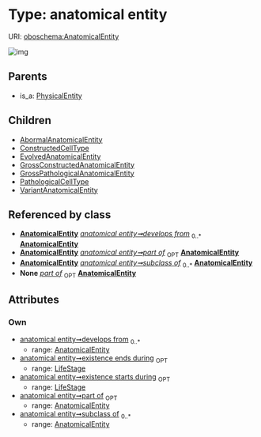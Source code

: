
# Type: anatomical entity




URI: [oboschema:AnatomicalEntity](http://purl.obolibrary.org/oboschema/AnatomicalEntity)


![img](http://yuml.me/diagram/nofunky;dir:TB/class/[VariantAnatomicalEntity],[PhysicalEntity],[PathologicalCellType],[LifeStage],[GrossPathologicalAnatomicalEntity],[GrossConstructedAnatomicalEntity],[EvolvedAnatomicalEntity],[ConstructedCellType],[LifeStage]<existence%20ends%20during%200..1-++[AnatomicalEntity],[LifeStage]<existence%20starts%20during%200..1-++[AnatomicalEntity],[AnatomicalEntity]<develops%20from%200..*-++[AnatomicalEntity],[AnatomicalEntity]<part%20of%200..1-++[AnatomicalEntity],[AnatomicalEntity]<subclass%20of%200..*-++[AnatomicalEntity],[AnatomicalEntity]^-[VariantAnatomicalEntity],[AnatomicalEntity]^-[PathologicalCellType],[AnatomicalEntity]^-[GrossPathologicalAnatomicalEntity],[AnatomicalEntity]^-[GrossConstructedAnatomicalEntity],[AnatomicalEntity]^-[EvolvedAnatomicalEntity],[AnatomicalEntity]^-[ConstructedCellType],[AnatomicalEntity]^-[AbormalAnatomicalEntity],[PhysicalEntity]^-[AnatomicalEntity],[AbormalAnatomicalEntity])

## Parents

 *  is_a: [PhysicalEntity](PhysicalEntity.md)

## Children

 * [AbormalAnatomicalEntity](AbormalAnatomicalEntity.md)
 * [ConstructedCellType](ConstructedCellType.md)
 * [EvolvedAnatomicalEntity](EvolvedAnatomicalEntity.md)
 * [GrossConstructedAnatomicalEntity](GrossConstructedAnatomicalEntity.md)
 * [GrossPathologicalAnatomicalEntity](GrossPathologicalAnatomicalEntity.md)
 * [PathologicalCellType](PathologicalCellType.md)
 * [VariantAnatomicalEntity](VariantAnatomicalEntity.md)

## Referenced by class

 *  **[AnatomicalEntity](AnatomicalEntity.md)** *[anatomical entity➞develops from](anatomical_entity_develops_from.md)*  <sub>0..*</sub>  **[AnatomicalEntity](AnatomicalEntity.md)**
 *  **[AnatomicalEntity](AnatomicalEntity.md)** *[anatomical entity➞part of](anatomical_entity_part_of.md)*  <sub>OPT</sub>  **[AnatomicalEntity](AnatomicalEntity.md)**
 *  **[AnatomicalEntity](AnatomicalEntity.md)** *[anatomical entity➞subclass of](anatomical_entity_subclass_of.md)*  <sub>0..*</sub>  **[AnatomicalEntity](AnatomicalEntity.md)**
 *  **None** *[part of](part_of.md)*  <sub>OPT</sub>  **[AnatomicalEntity](AnatomicalEntity.md)**

## Attributes


### Own

 * [anatomical entity➞develops from](anatomical_entity_develops_from.md)  <sub>0..*</sub>
    * range: [AnatomicalEntity](AnatomicalEntity.md)
 * [anatomical entity➞existence ends during](anatomical_entity_existence_ends_during.md)  <sub>OPT</sub>
    * range: [LifeStage](LifeStage.md)
 * [anatomical entity➞existence starts during](anatomical_entity_existence_starts_during.md)  <sub>OPT</sub>
    * range: [LifeStage](LifeStage.md)
 * [anatomical entity➞part of](anatomical_entity_part_of.md)  <sub>OPT</sub>
    * range: [AnatomicalEntity](AnatomicalEntity.md)
 * [anatomical entity➞subclass of](anatomical_entity_subclass_of.md)  <sub>0..*</sub>
    * range: [AnatomicalEntity](AnatomicalEntity.md)

